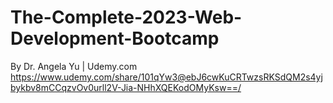 # The-Complete-2023-Web-Development-Bootcamp
By Dr. Angela Yu | 
Udemy.com
https://www.udemy.com/share/101qYw3@ebJ6cwKuCRTwzsRKSdQM2s4yjbykbv8mCCqzvOv0urll2V-Jia-NHhXQEKodOMyKsw==/
